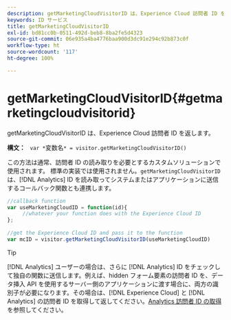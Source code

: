 ```yaml
---
description: getMarketingCloudVisitorID は、Experience Cloud 訪問者 ID を返します。
keywords: ID サービス
title: getMarketingCloudVisitorID
exl-id: bd81cc0b-0511-492d-beb8-8ba2fe5d4323
source-git-commit: 06e935a4ba4776baa900d3dc91e294c92b873c0f
workflow-type: ht
source-wordcount: '117'
ht-degree: 100%

---
```


# getMarketingCloudVisitorID{#getmarketingcloudvisitorid}

getMarketingCloudVisitorID は、Experience Cloud 訪問者 ID を返します。

**構文：** ` var *`変数名`* = visitor.getMarketingCloudVisitorID()`

この方法は通常、訪問者 ID の読み取りを必要とするカスタムソリューションで使用されます。 標準の実装では使用されません。`getMarketingCloudVisitorID` は、[!DNL Analytics] ID を読み取ってシステムまたはアプリケーションに送信するコールバック関数とも連携します。

```js
//callback function 
var useMarketingCloudID = function(id){ 
     //whatever your function does with the Experience Cloud ID 
}; 
 
//get the Experience Cloud ID and pass it to the function 
var mcID = visitor.getMarketingCloudVisitorID(useMarketingCloudID)
```

>[!TIP]
>
>[!DNL Analytics] ユーザーの場合は、さらに [!DNL Analytics] ID をチェックして独自の関数に送信します。例えば、hidden フォーム要素の訪問者 ID を、データ挿入 API を使用するサーバー側のアプリケーションに渡す場合に、両方の識別子が必要になります。その場合は、[!DNL Experience Cloud] と [!DNL Analytics] の訪問者 ID を取得して返してください。[Analytics 訪問者 ID の取得](../../library/get-set/getanalyticsvisitorid.md)を参照してください。

